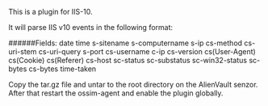 This is a plugin for IIS-10.

It will parse IIS v10 events in the following format:

#####\#Fields: date time s-sitename s-computername s-ip cs-method cs-uri-stem cs-uri-query s-port cs-username c-ip cs-version cs(User-Agent) cs(Cookie) cs(Referer) cs-host sc-status sc-substatus sc-win32-status sc-bytes cs-bytes time-taken

Copy the tar.gz file and untar to the root directory on the AlienVault senzor. After that restart the ossim-agent and enable the plugin globally.
